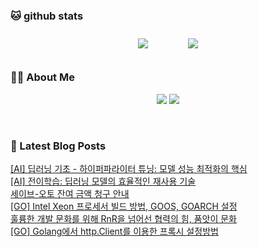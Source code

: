 
###  🐱 github stats  

<div id="main" align="center">
    <img src="https://github-readme-stats.vercel.app/api?username=peterica&count_private=true&show_icons=true&theme=radical"
        style="height: auto; margin-left: 20px; margin-right: 20px; padding: 10px;"/>
    <img src="https://github-readme-stats.vercel.app/api/top-langs/?username=peterica&layout=compact"   
        style="height: auto; margin-left: 20px; margin-right: 20px; padding: 10px;"/>
</div>

###  💁‍♀️ About Me  
<p align="center">
    <a href="https://peterica.tistory.com/"><img src="https://img.shields.io/badge/Blog-FF5722?style=flat-square&logo=Blogger&logoColor=white"/></a>
    <a href="mailto:ilovefran.ofm@gmail.com"><img src="https://img.shields.io/badge/Gmail-d14836?style=flat-square&logo=Gmail&logoColor=white&link=ilovefran.ofm@gmail.com"/></a>
</p>

<br>

### 📕 Latest Blog Posts   

<a href ="https://peterica.tistory.com/808"> [AI] 딥러닝 기초 - 하이퍼파라이터 튜닝: 모델 성능 최적화의 핵심 </a> <br>
<a href ="https://peterica.tistory.com/842"> [AI] 전이학습: 딥러닝 모델의 효율적인 재사용 기술 </a> <br>
<a href ="https://peterica.tistory.com/841"> 세이브-오토 잔여 금액 청구 안내 </a> <br>
<a href ="https://peterica.tistory.com/839"> [GO] Intel Xeon 프로세서 빌드 방법, GOOS, GOARCH 설정 </a> <br>
<a href ="https://peterica.tistory.com/836"> 훌륭한 개발 문화를 위해 RnR을 넘어선 협력의 힘, 품앗이 문화 </a> <br>
<a href ="https://peterica.tistory.com/840"> [GO] Golang에서 http.Client를 이용한 프록시 설정방법 </a> <br>
